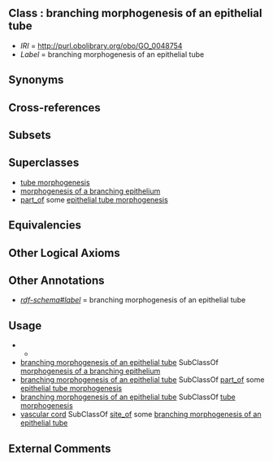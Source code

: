 
## Class : branching morphogenesis of an epithelial tube

 * *IRI* = http://purl.obolibrary.org/obo/GO_0048754
 * *Label* = branching morphogenesis of an epithelial tube

## Synonyms


## Cross-references


## Subsets


## Superclasses

 * [tube morphogenesis](../../GO/39/GO_0035239.md)
 * [morphogenesis of a branching epithelium](../../GO/38/GO_0061138.md)
 * [part_of](../../BFO/50/BFO_0000050.md) some [epithelial tube morphogenesis](../../GO/62/GO_0060562.md)

## Equivalencies


## Other Logical Axioms


## Other Annotations

 * *[rdf-schema#label](../../el/rdf-schema#label.md)* = branching morphogenesis of an epithelial tube

## Usage

 * -
 * [branching morphogenesis of an epithelial tube](../../GO/54/GO_0048754.md) SubClassOf [morphogenesis of a branching epithelium](../../GO/38/GO_0061138.md)
 * [branching morphogenesis of an epithelial tube](../../GO/54/GO_0048754.md) SubClassOf [part_of](../../BFO/50/BFO_0000050.md) some [epithelial tube morphogenesis](../../GO/62/GO_0060562.md)
 * [branching morphogenesis of an epithelial tube](../../GO/54/GO_0048754.md) SubClassOf [tube morphogenesis](../../GO/39/GO_0035239.md)
 * [vascular cord](../../UBERON/65/UBERON_0006965.md) SubClassOf [site_of](../../core#site/of/core#site_of.md) some [branching morphogenesis of an epithelial tube](../../GO/54/GO_0048754.md)

## External Comments

